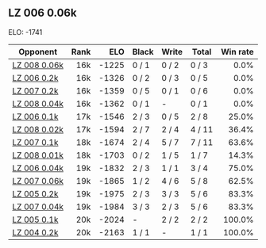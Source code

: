 ## LZ 006 0.06k ##

ELO: -1741

Opponent | Rank | ELO | Black | Write | Total | Win rate
---------|-----:|----:|-------|-------|-------|-------:
[LZ 008 0.06k](LZ%20008%200.06k.md) | 16k | -1225 | 0 / 1 | 0 / 2 | 0 / 3 | 0.0%
[LZ 006 0.2k](LZ%20006%200.2k.md) | 16k | -1326 | 0 / 2 | 0 / 3 | 0 / 5 | 0.0%
[LZ 007 0.2k](LZ%20007%200.2k.md) | 16k | -1359 | 0 / 5 | 0 / 1 | 0 / 6 | 0.0%
[LZ 008 0.04k](LZ%20008%200.04k.md) | 16k | -1362 | 0 / 1 | - | 0 / 1 | 0.0%
[LZ 006 0.1k](LZ%20006%200.1k.md) | 17k | -1546 | 2 / 3 | 0 / 5 | 2 / 8 | 25.0%
[LZ 008 0.02k](LZ%20008%200.02k.md) | 17k | -1594 | 2 / 7 | 2 / 4 | 4 / 11 | 36.4%
[LZ 007 0.1k](LZ%20007%200.1k.md) | 18k | -1674 | 2 / 4 | 5 / 7 | 7 / 11 | 63.6%
[LZ 008 0.01k](LZ%20008%200.01k.md) | 18k | -1703 | 0 / 2 | 1 / 5 | 1 / 7 | 14.3%
[LZ 006 0.04k](LZ%20006%200.04k.md) | 19k | -1832 | 2 / 3 | 1 / 1 | 3 / 4 | 75.0%
[LZ 007 0.06k](LZ%20007%200.06k.md) | 19k | -1865 | 1 / 2 | 4 / 6 | 5 / 8 | 62.5%
[LZ 005 0.2k](LZ%20005%200.2k.md) | 19k | -1975 | 2 / 3 | 3 / 3 | 5 / 6 | 83.3%
[LZ 007 0.04k](LZ%20007%200.04k.md) | 19k | -1984 | 3 / 3 | 2 / 3 | 5 / 6 | 83.3%
[LZ 005 0.1k](LZ%20005%200.1k.md) | 20k | -2024 | - | 2 / 2 | 2 / 2 | 100.0%
[LZ 004 0.2k](LZ%20004%200.2k.md) | 20k | -2163 | 1 / 1 | - | 1 / 1 | 100.0%
